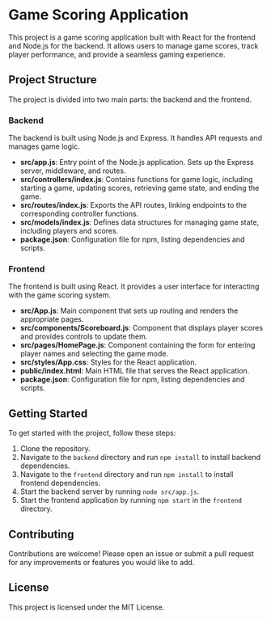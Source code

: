 # Game Scoring Application

This project is a game scoring application built with React for the frontend and Node.js for the backend. It allows users to manage game scores, track player performance, and provide a seamless gaming experience.

## Project Structure

The project is divided into two main parts: the backend and the frontend.

### Backend

The backend is built using Node.js and Express. It handles API requests and manages game logic.

- **src/app.js**: Entry point of the Node.js application. Sets up the Express server, middleware, and routes.
- **src/controllers/index.js**: Contains functions for game logic, including starting a game, updating scores, retrieving game state, and ending the game.
- **src/routes/index.js**: Exports the API routes, linking endpoints to the corresponding controller functions.
- **src/models/index.js**: Defines data structures for managing game state, including players and scores.
- **package.json**: Configuration file for npm, listing dependencies and scripts.

### Frontend

The frontend is built using React. It provides a user interface for interacting with the game scoring system.

- **src/App.js**: Main component that sets up routing and renders the appropriate pages.
- **src/components/Scoreboard.js**: Component that displays player scores and provides controls to update them.
- **src/pages/HomePage.js**: Component containing the form for entering player names and selecting the game mode.
- **src/styles/App.css**: Styles for the React application.
- **public/index.html**: Main HTML file that serves the React application.
- **package.json**: Configuration file for npm, listing dependencies and scripts.

## Getting Started

To get started with the project, follow these steps:

1. Clone the repository.
2. Navigate to the `backend` directory and run `npm install` to install backend dependencies.
3. Navigate to the `frontend` directory and run `npm install` to install frontend dependencies.
4. Start the backend server by running `node src/app.js`.
5. Start the frontend application by running `npm start` in the `frontend` directory.

## Contributing

Contributions are welcome! Please open an issue or submit a pull request for any improvements or features you would like to add.

## License

This project is licensed under the MIT License.